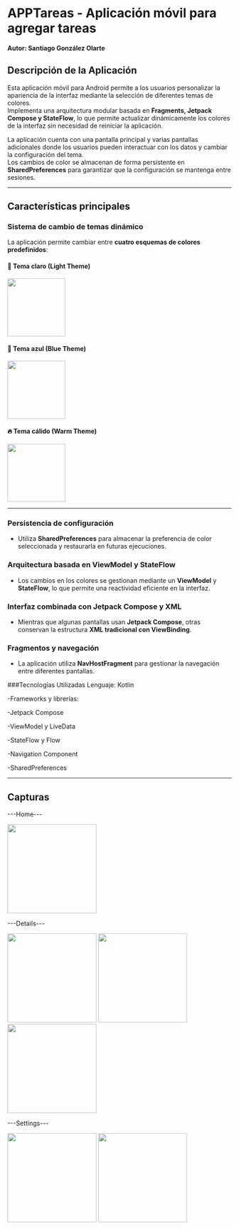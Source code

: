 # APPTareas - Aplicación móvil para agregar tareas  
**Autor: Santiago González Olarte**  

## Descripción de la Aplicación  
Esta aplicación móvil para Android permite a los usuarios personalizar la apariencia de la interfaz mediante la selección de diferentes temas de colores.  
Implementa una arquitectura modular basada en **Fragments, Jetpack Compose y StateFlow**, lo que permite actualizar dinámicamente los colores de la interfaz sin necesidad de reiniciar la aplicación.  

La aplicación cuenta con una pantalla principal y varias pantallas adicionales donde los usuarios pueden interactuar con los datos y cambiar la configuración del tema.  
Los cambios de color se almacenan de forma persistente en **SharedPreferences** para garantizar que la configuración se mantenga entre sesiones.  

---

## Características principales  

### Sistema de cambio de temas dinámico  
La aplicación permite cambiar entre **cuatro esquemas de colores predefinidos**:  

#### 🔆 Tema claro (Light Theme)  
<img src="https://github.com/user-attachments/assets/4363e0ad-b363-4939-997b-605771b0a785" width="130">

#### 🔵 Tema azul (Blue Theme)  
<img src="https://github.com/user-attachments/assets/ebe6c497-8d61-437f-9ad9-5164148e0787" width="130">

#### 🔥 Tema cálido (Warm Theme)  
<img src="https://github.com/user-attachments/assets/3102b38c-c536-4e2b-b264-ca9f2ecf1939" width="130">

---

### Persistencia de configuración  
- Utiliza **SharedPreferences** para almacenar la preferencia de color seleccionada y restaurarla en futuras ejecuciones.  

### Arquitectura basada en ViewModel y StateFlow  
- Los cambios en los colores se gestionan mediante un **ViewModel** y **StateFlow**, lo que permite una reactividad eficiente en la interfaz.  

### Interfaz combinada con Jetpack Compose y XML  
- Mientras que algunas pantallas usan **Jetpack Compose**, otras conservan la estructura **XML tradicional con ViewBinding**.  

### Fragmentos y navegación  
- La aplicación utiliza **NavHostFragment** para gestionar la navegación entre diferentes pantallas.  

###Tecnologías Utilizadas
Lenguaje: Kotlin

-Frameworks y librerías:

-Jetpack Compose

-ViewModel y LiveData

-StateFlow y Flow

-Navigation Component

-SharedPreferences

---

## Capturas

---Home---

<img src="https://github.com/user-attachments/assets/3102b38c-c536-4e2b-b264-ca9f2ecf1939" width="200">

---Details---

<img src="https://github.com/user-attachments/assets/19394217-5e34-4886-b83c-512d48a2f486" width="200">
<img src="https://github.com/user-attachments/assets/93e938c8-56a6-4abb-a6d9-873918ca88c1" width="200">
<img src="https://github.com/user-attachments/assets/7b3354db-4e33-49db-b34b-a5b96eb2c767" width="200">

---Settings---

<img src="https://github.com/user-attachments/assets/f7ec277e-24a7-4ea1-a851-65b1c8563269" width="200">
<img src="https://github.com/user-attachments/assets/ab771cd2-2a94-4caf-a52c-b65b48737835" width="200">



